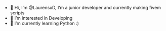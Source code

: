 - 👋 Hi, I’m @LaurensxD, I’m a junior developer and currently making fivem scripts
- 👀 I’m interested in Developing
- 🌱 I’m currently learning Python :)
